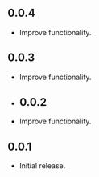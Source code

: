 ## 0.0.4

* Improve functionality.

## 0.0.3

* Improve functionality.

* ## 0.0.2

* Improve functionality.

## 0.0.1

* Initial release.
